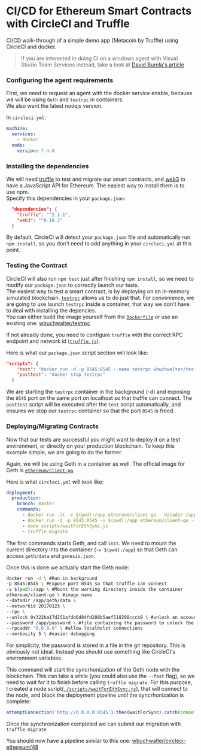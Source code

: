 # CI/CD for Ethereum Smart Contracts with CircleCI and Truffle

CI/CD walk-through of a simple demo app (Metacoin by Truffle) using CircleCI and docker.

> If you are interested in doing CI on a windows agent with Visual Studio Team Services instead, take a look at [David Burela's article](https://davidburela.wordpress.com/2016/12/23/ethereum-devops-with-truffle-testrpc-visual-studio-team-services/)


### Configuring the agent requirements
First, we need to request an agent with the docker service enable, because we will be using `Geth` and `testrpc` in containers.  
We also want the latest nodejs version.
 
In `circleci.yml`:
```yaml
machine:
  services:
    - docker
  node:
    version: 7.4.0
```

### Installing the dependencies

We will need [truffle](https://github.com/ConsenSys/truffle) to test and migrate our smart contracts, and [web3](https://github.com/ethereum/web3.js/) to have a JavaScript API for Ethereum.
The easiest way to install them is to use npm.  
Specify this dependencies in your `package.json`:
```json
  "dependencies": {
    "truffle": "^2.1.1",
    "web3": "^0.18.2"
  }
```

By default, CircleCI will detect your `package.json` file and automatically run `npm install`, so you don't need to add anything in your `circleci.yml` at this point.

### Testing the Contract

CircleCI will also run `npm test` just after finishing `npm install`, so we need to modify our `package.json` to correctly launch our tests.  
The easiest way to test a smart contract, is by deploying on an in-memory simulated blockchain. [`testrpc`](https://github.com/ethereumjs/testrpc) allows us to do just that.
For convenience, we are going to use launch `testrpc` inside a container, that way we don't have to deal with installing the depencies.  
You can either build the image yourself from the [`Dockerfile`](https://github.com/ethereumjs/testrpc/blob/master/Dockerfile) or use an existing one: [wbuchwalter/testrpc](https://hub.docker.com/r/wbuchwalter/testrpc/)

If not already done, you need to configure `truffle` with the correct RPC endpoint and network id ([`truffle.js`](truffle.js)).

Here is what our `package.json` script section will look like:

```json
"scripts": {
    "test": "docker run -d -p 8545:8545 --name testrpc wbuchwalter/testrpc  && truffle test",
    "posttest": "docker stop testrpc"
  }
```
We are starting the `testrpc` container in the background (-d) and exposing the `8545` port on the same port on localhost so that truffle can connect.
The `posttest` script will be executed after the `test` script automatically, and ensures we stop our `testrpc` container so that the port `8545` is freed.


### Deploying/Migrating Contracts

Now that our tests are successful you might want to deploy it on a test environment, or directly on your production blockchain.
To keep this example simple, we are going to do the former.

Again, we will be using Geth in a container as well. The official image for Geth is [`ethereum/client-go`](https://hub.docker.com/r/ethereum/client-go/).

Here is what `circleci.yml` will look like:
```yaml
deployment:
  production:
    branch: master
    commands:
      - docker run -it -v $(pwd):/app ethereum/client-go --datadir /app/geth/data init /app/genesis.json
      - docker run -d -p 8545:8545 -v $(pwd):/app ethereum/client-go --datadir /app/geth/data --networkid 20170123 --rpc --unlock 0x322ba17d251afdb6d84fd288b5aef518208cccb9 --password /app/password --rpcaddr "0.0.0.0" --verbosity 5
      - node scripts/waitForEthSync.js
      - truffle migrate
```

The first commands starts Geth, and call `init`. We need to mount the current directory into the container (`-v $(pwd):/app`) so that Geth can access `geth/data` and `genesis.json`.  

Once this is done we actually start the Geth node:
``` bash
docker run -d \ #Run in background
-p 8545:8545 \ #Expose port 8545 so that truffle can connect
-v $(pwd):/app \ #Mount the working directory inside the container 
ethereum/client-go \ #image name
--datadir /app/geth/data \
--networkid 20170123 \ 
--rpc \
--unlock 0x322ba17d251afdb6d84fd288b5aef518208cccb9 \ #unlock an account from the keystore that can submit transactions
--password /app/password \ #file containing the password to unlock the account
--rpcaddr "0.0.0.0" \ #allow localholst connections
--verbosity 5 \ #easier debugging
```

For simplicity, the password is stored in a file in the git repository. This is obviously not ideal. Instead you should use something like CircleCI's environment variables.

This command will start the syncrhonization of the Geth node with the blockchain. This can take a while (you could also use the `--fast` flag), so we need to wait for it to finish before calling `truffle migrate`.
For this purpose, I created a node script([`./scripts/waitForEthSync.js`](./scripts/waitForEthSync.js)), that will connect to the node, and block the deployment pipeline until the syncrhonization is complete:
```JavaScript
attemptConnection('http://0.0.0.0:8545').then(waitForSync).catch(console.log)
``` 

Once the synchronization completed we can submit our migration with `truffle migrate`


You should now have a pipeline similar to this one: [wbuchwalter/circleci-ethereum/48](https://circleci.com/gh/wbuchwalter/circleci-ethereum/48)

